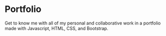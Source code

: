 # Portfolio

Get to know me with all of my personal and collaborative work in a portfolio made with Javascript, HTML, CSS, and Bootstrap. 